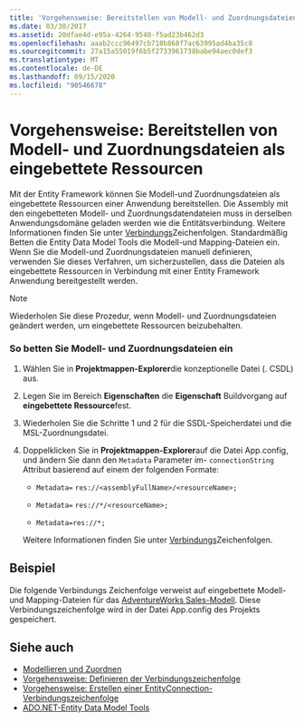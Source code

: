 ```yaml
---
title: 'Vorgehensweise: Bereitstellen von Modell- und Zuordnungsdateien als eingebettete Ressourcen'
ms.date: 03/30/2017
ms.assetid: 20dfae4d-e95a-4264-9540-f5ad23b462d3
ms.openlocfilehash: aaab2ccc96497cb718b868f7ac63995ad4ba35c8
ms.sourcegitcommit: 27a15a55019f6b5f2733961738babe94aec0def3
ms.translationtype: MT
ms.contentlocale: de-DE
ms.lasthandoff: 09/15/2020
ms.locfileid: "90546678"
---
```

# <a name="how-to-make-model-and-mapping-files-embedded-resources"></a>Vorgehensweise: Bereitstellen von Modell- und Zuordnungsdateien als eingebettete Ressourcen
Mit der Entity Framework können Sie Modell-und Zuordnungsdateien als eingebettete Ressourcen einer Anwendung bereitstellen. Die Assembly mit den eingebetteten Modell- und Zuordnungsdatendateien muss in derselben Anwendungsdomäne geladen werden wie die Entitätsverbindung. Weitere Informationen finden Sie unter [Verbindungs](connection-strings.md)Zeichenfolgen. Standardmäßig Betten die Entity Data Model Tools die Modell-und Mapping-Dateien ein. Wenn Sie die Modell-und Zuordnungsdateien manuell definieren, verwenden Sie dieses Verfahren, um sicherzustellen, dass die Dateien als eingebettete Ressourcen in Verbindung mit einer Entity Framework Anwendung bereitgestellt werden.  
  
> [!NOTE]
> Wiederholen Sie diese Prozedur, wenn Modell- und Zuordnungsdateien geändert werden, um eingebettete Ressourcen beizubehalten.  
  
### <a name="to-embed-model-and-mapping-files"></a>So betten Sie Modell- und Zuordnungsdateien ein  
  
1. Wählen Sie in **Projektmappen-Explorer**die konzeptionelle Datei (. CSDL) aus.  
  
2. Legen Sie im Bereich **Eigenschaften** die **Eigenschaft** Buildvorgang auf **eingebettete Ressource**fest.  
  
3. Wiederholen Sie die Schritte 1 und 2 für die SSDL-Speicherdatei und die MSL-Zuordnungsdatei.  
  
4. Doppelklicken Sie in **Projektmappen-Explorer**auf die Datei App.config, und ändern Sie dann den `Metadata` Parameter im- `connectionString` Attribut basierend auf einem der folgenden Formate:  
  
    - `Metadata=` `res://<assemblyFullName>/<resourceName>;`  
  
    - `Metadata=` `res://*/<resourceName>;`  
  
    - `Metadata=res://*;`  
  
     Weitere Informationen finden Sie unter [Verbindungs](connection-strings.md)Zeichenfolgen.  
  
## <a name="example"></a>Beispiel  
 Die folgende Verbindungs Zeichenfolge verweist auf eingebettete Modell-und Mapping-Dateien für das [AdventureWorks Sales-Modell](https://github.com/Microsoft/sql-server-samples/releases/tag/adventureworks). Diese Verbindungszeichenfolge wird in der Datei App.config des Projekts gespeichert.  

## <a name="see-also"></a>Siehe auch

- [Modellieren und Zuordnen](modeling-and-mapping.md)
- [Vorgehensweise: Definieren der Verbindungszeichenfolge](how-to-define-the-connection-string.md)
- [Vorgehensweise: Erstellen einer EntityConnection-Verbindungszeichenfolge](how-to-build-an-entityconnection-connection-string.md)
- [ADO.NET-Entity Data Model Tools](/previous-versions/dotnet/netframework-4.0/bb399249(v=vs.100))
